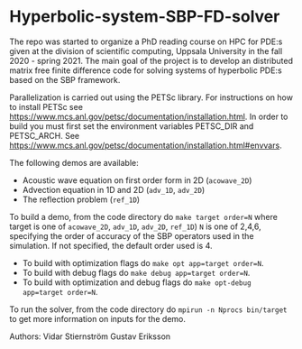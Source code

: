 # Hyperbolic-system-SBP-FD-solver

The repo was started to organize a PhD reading course on HPC for PDE:s given at the division of scientific computing, Uppsala University in the fall 2020 - spring 2021. The main goal of the project is to develop an distributed matrix free finite difference code for solving systems of hyperbolic PDE:s based on the SBP framework. 

Parallelization is carried out using the PETSc library. For instructions on how to install PETSc see https://www.mcs.anl.gov/petsc/documentation/installation.html. In order to build you must first set the environment variables PETSC_DIR and PETSC_ARCH. See https://www.mcs.anl.gov/petsc/documentation/installation.html#envvars.

The following demos are available: 
- Acoustic wave equation on first order form in 2D (`acowave_2D`)
- Advection equation in 1D and 2D (`adv_1D`, `adv_2D`)
- The reflection problem (`ref_1D`)

To build a demo, from the code directory do `make target order=N` where target is one of `acowave_2D`, `adv_1D`, `adv_2D`, `ref_1D`)
`N` is one of 2,4,6, specifying the order of accuracy of the SBP operators used in the simulation. If not specified, the default order used is 4.

- To build with optimization flags do `make opt app=target order=N`.
- To build with debug flags do `make debug app=target order=N`.
- To build with optimization and debug flags do `make opt-debug app=target order=N`.

To run the solver, from the code directory do `mpirun -n Nprocs bin/target` to get more information on inputs for the demo.

Authors:
Vidar Stiernström
Gustav Eriksson
